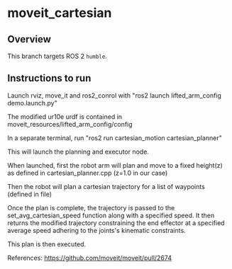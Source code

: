 # moveit_cartesian

## Overview

This branch targets ROS 2 `humble`.

## Instructions to run

Launch rviz, move_it and ros2_conrol with "ros2 launch lifted_arm_config demo.launch.py"

The modified ur10e urdf is contained in moveit_resources/lifted_arm_config/config

In a separate terminal, run "ros2 run cartesian_motion cartesian_planner"

This will launch the planning and executor node.

When launched, first the robot arm will plan and move to a fixed height(z) as defined in cartesian_planner.cpp (z=1.0 in our case)

Then the robot will plan a cartesian trajectory for a list of waypoints (defined in file)

Once the plan is complete, the trajectory is passed to the set_avg_cartesian_speed function along with a specified speed.
It then returns the modified trajectory constraining the end effector at a specified average speed adhering to the joints's kinematic constraints.

This plan is then executed.


References: https://github.com/moveit/moveit/pull/2674
